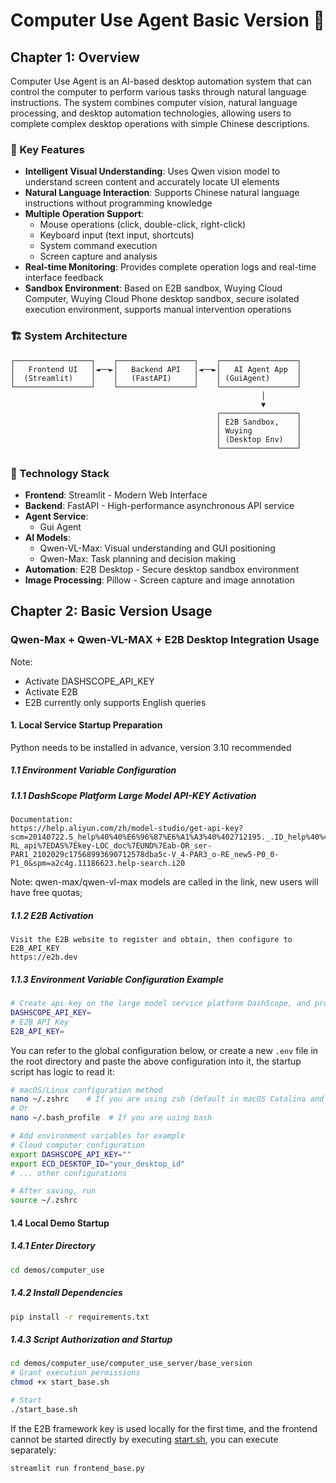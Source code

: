 # Computer Use Agent Basic Version 🤖

## Chapter 1: Overview

Computer Use Agent is an AI-based desktop automation system that can control the computer to perform various tasks through natural language instructions. The system combines computer vision, natural language processing, and desktop automation technologies, allowing users to complete complex desktop operations with simple Chinese descriptions.

### 🌟 Key Features

- **Intelligent Visual Understanding**: Uses Qwen vision model to understand screen content and accurately locate UI elements
- **Natural Language Interaction**: Supports Chinese natural language instructions without programming knowledge
- **Multiple Operation Support**:
  - Mouse operations (click, double-click, right-click)
  - Keyboard input (text input, shortcuts)
  - System command execution
  - Screen capture and analysis
- **Real-time Monitoring**: Provides complete operation logs and real-time interface feedback
- **Sandbox Environment**: Based on E2B sandbox, Wuying Cloud Computer, Wuying Cloud Phone desktop sandbox, secure isolated execution environment, supports manual intervention operations

### 🏗️ System Architecture

```
┌─────────────────┐    ┌─────────────────┐    ┌─────────────────┐
│   Frontend UI   │◄──►│   Backend API   │◄──►│   AI Agent App  │
│  (Streamlit)    │    │   (FastAPI)     │    │ (GuiAgent)      │
└─────────────────┘    └─────────────────┘    └─────────────────┘
                                                        │
                                                        ▼
                                              ┌─────────────────┐
                                              │ E2B Sandbox,    │
                                              │ Wuying          │
                                              │ (Desktop Env)   │
                                              └─────────────────┘
```


### 🔧 Technology Stack

- **Frontend**: Streamlit - Modern Web Interface
- **Backend**: FastAPI - High-performance asynchronous API service
- **Agent Service**:
  - Gui Agent
- **AI Models**:
  - Qwen-VL-Max: Visual understanding and GUI positioning
  - Qwen-Max: Task planning and decision making
- **Automation**: E2B Desktop - Secure desktop sandbox environment
- **Image Processing**: Pillow - Screen capture and image annotation

## Chapter 2: Basic Version Usage

### Qwen-Max + Qwen-VL-MAX + E2B Desktop Integration Usage
Note:
  - Activate DASHSCOPE_API_KEY
  - Activate E2B
  - E2B currently only supports English queries
#### 1. Local Service Startup Preparation
Python needs to be installed in advance, version 3.10 recommended
##### 1.1 Environment Variable Configuration

##### 1.1.1 DashScope Platform Large Model API-KEY Activation
    Documentation:
    https://help.aliyun.com/zh/model-studio/get-api-key?scm=20140722.S_help%40%40%E6%96%87%E6%A1%A3%40%402712195._.ID_help%40%40%E6%96%87%E6%A1%A3%40%402712195-RL_api%7EDAS%7Ekey-LOC_doc%7EUND%7Eab-OR_ser-PAR1_2102029c17568993690712578dba5c-V_4-PAR3_o-RE_new5-P0_0-P1_0&spm=a2c4g.11186623.help-search.i20

Note: qwen-max/qwen-vl-max models are called in the link, new users will have free quotas;
##### 1.1.2 E2B Activation
    Visit the E2B website to register and obtain, then configure to E2B_API_KEY
    https://e2b.dev

##### 1.1.3 Environment Variable Configuration Example

```bash
# Create api-key on the large model service platform DashScope, and provide the cloud account uid to the mobile agent team for whitelisting
DASHSCOPE_API_KEY=
# E2B API Key
E2B_API_KEY=
```


You can refer to the global configuration below, or create a new `.env` file in the root directory and paste the above configuration into it, the startup script has logic to read it:

```bash
# macOS/Linux configuration method
nano ~/.zshrc    # If you are using zsh (default in macOS Catalina and later)
# Or
nano ~/.bash_profile  # If you are using bash

# Add environment variables for example
# Cloud computer configuration
export DASHSCOPE_API_KEY=""
export ECD_DESKTOP_ID="your_desktop_id"
# ... other configurations

# After saving, run
source ~/.zshrc
```


#### 1.4 Local Demo Startup

##### 1.4.1 Enter Directory
```bash
cd demos/computer_use
```


##### 1.4.2 Install Dependencies
```bash
pip install -r requirements.txt
```


##### 1.4.3 Script Authorization and Startup

```bash
cd demos/computer_use/computer_use_server/base_version
# Grant execution permissions
chmod +x start_base.sh

# Start
./start_base.sh
```


If the E2B framework key is used locally for the first time, and the frontend cannot be started directly by executing [start.sh](./start_base.sh), you can execute separately:

```bash
streamlit run frontend_base.py
```
